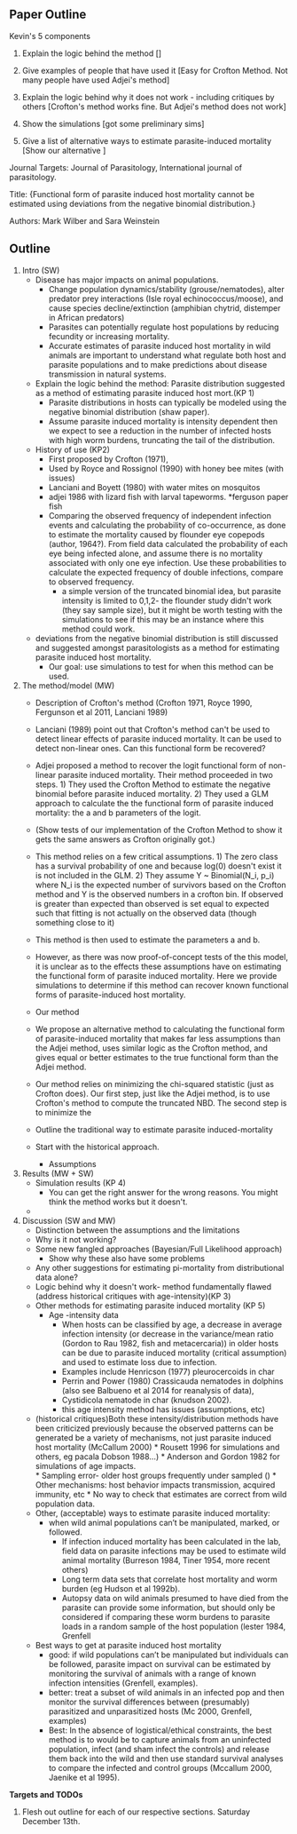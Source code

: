 ## Paper Outline

Kevin's 5 components
1. Explain the logic behind the method []

2. Give examples of people that have used it [Easy for Crofton Method.  Not
many people have used Adjei's method]

3. Explain the logic behind why it does not work - including critiques by others
[Crofton's method works fine.  But Adjei's method does not work]

4. Show the simulations [got some preliminary sims]

5. Give a list of alternative ways to estimate parasite-induced mortality [Show
our alternative ]

Journal Targets: Journal of Parasitology, International journal of parasitology.

Title: {Functional form of parasite induced host mortality cannot be estimated
using deviations from the negative binomial distribution.}

Authors: Mark Wilber and Sara Weinstein 

## Outline

1. Intro (SW)
    * Disease has major impacts on animal populations.
       * Change population dynamics/stability (grouse/nematodes), alter predator prey interactions (Isle royal echinococcus/moose),  and cause species decline/extinction (amphibian chytrid, distemper in African predators)
       * Parasites can potentially regulate host populations by reducing fecundity or increasing mortality.
       * Accurate estimates of parasite induced host mortality in wild animals are important to understand what regulate both host and parasite populations and to make predictions about disease transmission in natural systems.
    * Explain the logic behind the method: Parasite distribution  suggested as a method of estimating parasite induced host mort.(KP 1)
       * Parasite distributions in hosts can typically be modeled using the negative binomial distribution (shaw paper).
       * Assume parasite induced mortality is intensity dependent then we expect to see a reduction in the number of infected hosts with high worm burdens, truncating the tail of the distribution.     
    * History of use (KP2)
       * First proposed by Crofton (1971),
       * Used by Royce and Rossignol (1990) with honey bee mites (with issues)
       * Lanciani and Boyett (1980) with water mites on mosquitos
       * adjei 1986 with lizard fish with larval tapeworms.
       *ferguson paper fish
       * Comparing the observed frequency of independent infection events and calculating the probability of co-occurrence, as done to estimate the mortality caused by  flounder eye copepods (author, 1964?).  From field data calculated the probability of each eye being infected alone, and assume there is no mortality associated with only one eye infection.  Use these probabilities to calculate the expected frequency of double infections, compare to observed frequency. 
          *  a simple version of the truncated binomial idea, but parasite intensity is limited to 0,1,2- the flounder study didn't work (they say sample size), but it might be worth testing with the simulations to see if this may be an instance where this method could work.
    *  deviations from the negative binomial distribution is still discussed and suggested amongst parasitologists as a method for estimating parasite induced host mortality.
       * Our goal: use simulations to test for when this method can be used.
2. The method/model (MW)
    * Description of Crofton's method (Crofton 1971, Royce 1990, Fergunson et al
    2011, Lanciani 1989)
    * Lanciani (1989) point out that Crofton's method can't be used to detect
    linear effects of parasite induced mortality.  It can be used to detect
    non-linear ones.  Can this functional form be recovered?
    * Adjei proposed a method to recover the logit functional form of non-linear
    parasite induced mortality.  Their method proceeded in two steps. 1) They
    used the Crofton Method to estimate the negative binomial before parasite
    induced mortality. 2) They used a GLM approach to calculate the the
    functional form of parasite induced mortality: the a and b parameters of the logit. 
    * (Show tests of our implementation of the Crofton Method to show it gets the same answers as Crofton originally got.)
    * This method relies on a few critical assumptions. 1) The zero class has a survival probability of one and because log(0) doesn't exist it is not included in the GLM. 2) They assume Y ~ Binomial(N_i, p_i) where N_i is the expected number of survivors based on the Crofton method and Y is the observed numbers in a crofton bin.  If observed is greater than expected than observed is set equal to expected such that fitting is not actually on the observed data (though something close to it)
    * This method is then used to estimate the parameters a and b.  
    * However, as there was now proof-of-concept tests of the this model, it is unclear as to the effects these assumptions have on estimating the functional form of parasite induced mortality.  Here we provide simulations to determine if this method can recover known functional forms of parasite-induced host mortality.

    * Our method
    * We propose an alternative method to calculating the functional form of parasite-induced mortality that makes far less assumptions than the Adjei method, uses similar logic as the Crofton method, and gives equal or better estimates to the true functional form than the Adjei method. 
    * Our method relies on minimizing the chi-squared statistic (just as Crofton does).  Our first step, just like the Adjei method, is to use Crofton's method to compute the truncated NBD.  The second step is to minimize the 

    * Outline the traditional way to estimate parasite induced-mortality
    * Start with the historical approach.
        * Assumptions        
3. Results (MW + SW)
    * Simulation results (KP 4)
        * You can get the right answer for the wrong reasons.  You might think the method works but it doesn't.
    * 
4. Discussion (SW and MW)
    * Distinction between the assumptions and the limitations
    * Why is it not working?
    * Some new fangled approaches (Bayesian/Full Likelihood approach) 
        * Show why these also have some problems
    * Any other suggestions for estimating pi-mortality from distributional data alone?
    * Logic behind why it doesn't work- method fundamentally flawed (address historical critiques with age-intensity)(KP 3)  
    *  Other methods for estimating parasite induced mortality (KP 5)
       * Age -intensity data
          * When hosts can be classified by age, a decrease in average infection intensity (or decrease in the variance/mean ratio (Gordon to Rau 1982, fish and metacercaria)) in older hosts can be due to parasite induced mortality (critical assumption) and used to estimate loss due to infection.  
          * Examples include Henricson (1977) pleurocercoids in char 
          * Perrin and Power (1980) Crassicauda nematodes in dolphins (also see Balbueno et al 2014 for reanalysis of data), 
          * Cystidicola nematode in char (knudson 2002). 
          * this age intensity method has issues  (assumptions, etc)
    * (historical critiques)Both these intensity/distribution methods have been criticized previously because the observed patterns can be generated be a variety of mechanisms, not just parasite induced host mortality (McCallum 2000)
          * Rousett 1996 for simulations and others, eg pacala Dobson 1988…)
          * Anderson and Gordon 1982 for simulations of age impacts.  
          * Sampling error- older host groups frequently under sampled ()
          * Other mechanisms: host behavior impacts transmission, acquired immunity, etc
          * No way to check that estimates are correct from wild population data.
    * Other, (acceptable) ways to estimate parasite induced mortality: 
       * when wild animal populations can’t be manipulated, marked, or followed.
          * If infection induced mortality has been calculated in the lab, field data on parasite infections may be used to estimate wild animal mortality (Burreson 1984, Tiner 1954, more recent others)
          * Long term data sets that correlate host mortality and worm burden (eg Hudson et al 1992b).
          * Autopsy data on wild animals presumed to have died from the parasite can provide some information, but should only be considered if comparing these worm burdens to parasite loads in a random sample of the host population (lester 1984, Grenfell
    * Best ways to get at parasite induced host mortality
       * good: if wild populations can’t be manipulated but individuals can be followed, parasite impact on survival can be estimated by monitoring the survival of animals with a range of known infection intensities (Grenfell, examples).
       * better: treat a subset of wild animals in an infected pop and then monitor the survival differences between (presumably) parasitized and unparasitized hosts (Mc 2000, Grenfell, examples)
       * Best: In the absence of logistical/ethical constraints, the best method is to would be to capture animals from an uninfected population, infect (and sham infect the controls) and release them back into the wild and then use standard survival analyses to compare the infected and control groups (Mccallum 2000, Jaenike et al 1995).  
       


 


**Targets and TODOs**
1. Flesh out outline for each of our respective sections.  Saturday December 13th. 

